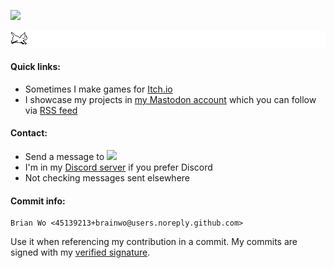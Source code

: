![](https://img.itch.zone/aW1nLzk0MTQ0NTIucG5n/original/fpRyRg.png)

![](./cat.gif)

#### Quick links:
- Sometimes I make games for [Itch.io](https://brianwo.itch.io/)
- I showcase my projects in [my Mastodon account](https://techhub.social/@brianwo/) which you can follow via [RSS feed](https://techhub.social/@brianwo.rss)

#### Contact:
- Send a message to ![](https://github.com/user-attachments/assets/49812fac-7b78-4344-bc68-77aa91888409)
- I'm in my [Discord server](https://discord.gg/QR63QRZntK) if you prefer Discord
- Not checking messages sent elsewhere

#### Commit info:
```
Brian Wo <45139213+brainwo@users.noreply.github.com>
```
Use it when referencing my contribution in a commit. My commits are signed with my [verified signature](https://docs.github.com/assets/cb-17614/mw-1440/images/help/commits/verified-commit.webp).

